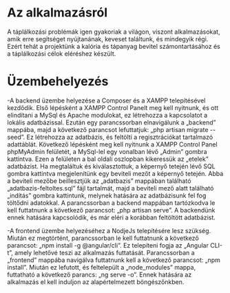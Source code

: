 # Az alkalmazásról
  A táplálkozási problémák igen gyakoriak a világon, viszont alkalmazásokat, amik erre segítséget nyújtanának, keveset találtunk, és mindegyik régi. Ezért tehát a projektünk a kalória és tápanyag bevitel számontartásához és a táplálkozási célok eléréshez készült.

# Üzembehelyezés  
  -A backend üzembe helyezése a Composer és a XAMPP telepítésével kezdődik. Első lépésként a XAMPP Control Panelt meg kell nyitnunk, és ott elindítani a MySql és Apache modulokat, ez létrehozza a kapcsolatot a lokális adatbázissal. Ezután egy parancssorban elnavigálunk a „backend” mappába, majd a következő parancsot lefuttatjuk: „php artisan migrate --seed”. Ez létrehozza az adatbázis, és feltölti a regisztrációkat tartalmazó adattáblát. Következő lépésként meg kell nyitnunk a XAMPP Control Panel phpMyAdmin felületét, a MySql-lel egy vonalban lévő „Admin” gombra kattintva. Ezen a felületen a bal oldali oszlopban kikeressük az „etelek” adatbázist. Ha megtaláltuk és kiválasztottuk, a képernyő tetején lévő SQL gombra kattintva megjelenítünk egy beviteli mezőt a képernyő tetején. Abba a beviteli mezőbe beillesztjük az „adatbazis” mappában található „adatbazis-feltoltes.sql” fájl tartalmát, majd a beviteli mező alatt található „indítás” gombra kattintunk, melynek hatására az adatbázisunk fel fog töltődni adatokkal. A parancssorban a backend mappában tartózkodva le kell futtatnunk a következő parancsot: „php artisan serve”. A backendünk ennek hatására kapcsolódik, és már eléri a korábban feltöltött adatbázist.

  -A frontend üzembe helyezéséhez a NodjeJs telepítésére lesz szükség. Miután ez megtörtént, parancssorban le kell futtatnunk a következő parancsot: „npm install -g @angular/cli”. Ez telepíteni fogja az „Angular CLI-t”, amely lehetővé teszi az alkalmazás futtatását. Parancssorban a „frontend” mappába navigálva futtatnunk kell a következő parancsot: „npm install”. Miután ez lefutott, és feltelepült a „node_modules” mappa, futtatható a következő parancs: „ng serve -o”. Ennek hatására az alkalmazás el kell induljon az alapértelmezett böngészőnkben.
